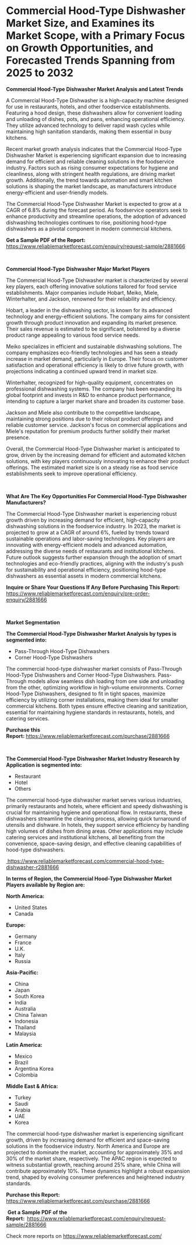 <p><h1>Commercial Hood-Type Dishwasher Market Size, and Examines its Market Scope, with a Primary Focus on Growth Opportunities, and Forecasted Trends Spanning from 2025 to 2032</h1></p><p><strong>Commercial Hood-Type Dishwasher Market Analysis and Latest Trends</strong></p>
<p><p>A Commercial Hood-Type Dishwasher is a high-capacity machine designed for use in restaurants, hotels, and other foodservice establishments. Featuring a hood design, these dishwashers allow for convenient loading and unloading of dishes, pots, and pans, enhancing operational efficiency. They utilize advanced technology to deliver rapid wash cycles while maintaining high sanitation standards, making them essential in busy kitchens.</p><p>Recent market growth analysis indicates that the Commercial Hood-Type Dishwasher Market is experiencing significant expansion due to increasing demand for efficient and reliable cleaning solutions in the foodservice industry. Factors such as rising consumer expectations for hygiene and cleanliness, along with stringent health regulations, are driving market growth. Additionally, the trend towards automation and smart kitchen solutions is shaping the market landscape, as manufacturers introduce energy-efficient and user-friendly models.</p><p>The Commercial Hood-Type Dishwasher Market is expected to grow at a CAGR of 6.8% during the forecast period. As foodservice operators seek to enhance productivity and streamline operations, the adoption of advanced dishwashing technologies continues to rise, positioning hood-type dishwashers as a pivotal component in modern commercial kitchens.</p></p>
<p><strong>Get a Sample PDF of the Report:&nbsp;</strong> <a href="https://www.reliablemarketforecast.com/enquiry/request-sample/2881666?utm_campaign=3126&utm_medium=2&utm_source=Github&utm_content=ia&utm_term=12032025&utm_id=commercial-hood-type-dishwasher">https://www.reliablemarketforecast.com/enquiry/request-sample/2881666</a></p>
<p>&nbsp;</p>
<p><strong>Commercial Hood-Type Dishwasher Major Market Players</strong></p>
<p><p>The Commercial Hood-Type Dishwasher market is characterized by several key players, each offering innovative solutions tailored for food service establishments. Major companies include Hobart, Meiko, Miele, Winterhalter, and Jackson, renowned for their reliability and efficiency.</p><p>Hobart, a leader in the dishwashing sector, is known for its advanced technology and energy-efficient solutions. The company aims for consistent growth through product innovation and expanding its market presence. Their sales revenue is estimated to be significant, bolstered by a diverse product range appealing to various food service needs.</p><p>Meiko specializes in efficient and sustainable dishwashing solutions. The company emphasizes eco-friendly technologies and has seen a steady increase in market demand, particularly in Europe. Their focus on customer satisfaction and operational efficiency is likely to drive future growth, with projections indicating a continued upward trend in market size.</p><p>Winterhalter, recognized for high-quality equipment, concentrates on professional dishwashing systems. The company has been expanding its global footprint and invests in R&D to enhance product performance, intending to capture a larger market share and broaden its customer base.</p><p>Jackson and Miele also contribute to the competitive landscape, maintaining strong positions due to their robust product offerings and reliable customer service. Jackson's focus on commercial applications and Miele's reputation for premium products further solidify their market presence.</p><p>Overall, the Commercial Hood-Type Dishwasher market is anticipated to grow, driven by the increasing demand for efficient and automated kitchen solutions, with key players continuously innovating to enhance their product offerings. The estimated market size is on a steady rise as food service establishments seek to improve operational efficiency.</p></p>
<p>&nbsp;</p>
<p><strong>What Are The Key Opportunities For Commercial Hood-Type Dishwasher Manufacturers?</strong></p>
<p><p>The Commercial Hood-Type Dishwasher market is experiencing robust growth driven by increasing demand for efficient, high-capacity dishwashing solutions in the foodservice industry. In 2023, the market is projected to grow at a CAGR of around 6%, fueled by trends toward sustainable operations and labor-saving technologies. Key players are innovating with energy-efficient models and advanced automation, addressing the diverse needs of restaurants and institutional kitchens. Future outlook suggests further expansion through the adoption of smart technologies and eco-friendly practices, aligning with the industry's push for sustainability and operational efficiency, positioning hood-type dishwashers as essential assets in modern commercial kitchens.</p></p>
<p><strong>Inquire or Share Your Questions If Any Before Purchasing This Report:</strong> <a href="https://www.reliablemarketforecast.com/enquiry/pre-order-enquiry/2881666?utm_campaign=3126&utm_medium=2&utm_source=Github&utm_content=ia&utm_term=12032025&utm_id=commercial-hood-type-dishwasher">https://www.reliablemarketforecast.com/enquiry/pre-order-enquiry/2881666</a></p>
<p>&nbsp;</p>
<p><strong>Market Segmentation</strong></p>
<p><strong>The Commercial Hood-Type Dishwasher Market Analysis by types is segmented into:</strong></p>
<p><ul><li>Pass-Through Hood-Type Dishwashers</li><li>Corner Hood-Type Dishwashers</li></ul></p>
<p><p>The commercial hood-type dishwasher market consists of Pass-Through Hood-Type Dishwashers and Corner Hood-Type Dishwashers. Pass-Through models allow seamless dish loading from one side and unloading from the other, optimizing workflow in high-volume environments. Corner Hood-Type Dishwashers, designed to fit in tight spaces, maximize efficiency by utilizing corner installations, making them ideal for smaller commercial kitchens. Both types ensure effective cleaning and sanitization, essential for maintaining hygiene standards in restaurants, hotels, and catering services.</p></p>
<p><strong>Purchase this Report:&nbsp;</strong><a href="https://www.reliablemarketforecast.com/purchase/2881666?utm_campaign=3126&utm_medium=2&utm_source=Github&utm_content=ia&utm_term=12032025&utm_id=commercial-hood-type-dishwasher">https://www.reliablemarketforecast.com/purchase/2881666</a></p>
<p>&nbsp;</p>
<p><strong>The Commercial Hood-Type Dishwasher Market Industry Research by Application is segmented into:</strong></p>
<p><ul><li>Restaurant</li><li>Hotel</li><li>Others</li></ul></p>
<p><p>The commercial hood-type dishwasher market serves various industries, primarily restaurants and hotels, where efficient and speedy dishwashing is crucial for maintaining hygiene and operational flow. In restaurants, these dishwashers streamline the cleaning process, allowing quick turnaround of utensils and dishware. In hotels, they support service efficiency by handling high volumes of dishes from dining areas. Other applications may include catering services and institutional kitchens, all benefiting from the convenience, space-saving design, and effective cleaning capabilities of hood-type dishwashers.</p></p>
<p><a href="https://www.reliablemarketforecast.com/commercial-hood-type-dishwasher-r2881666?utm_campaign=3126&utm_medium=2&utm_source=Github&utm_content=ia&utm_term=12032025&utm_id=commercial-hood-type-dishwasher">&nbsp;https://www.reliablemarketforecast.com/commercial-hood-type-dishwasher-r2881666</a></p>
<p><strong>In terms of Region, the Commercial Hood-Type Dishwasher Market Players available by Region are:</strong></p>
<p>
    <p> <strong> North America: </strong>
        <ul>
            <li>United States</li>
            <li>Canada</li>
        </ul>
        </p> 
    <p> <strong> Europe: </strong>
        <ul>
            <li>Germany</li>
            <li>France</li>
            <li>U.K.</li>
            <li>Italy</li>
            <li>Russia</li>
        </ul>
        </p> 
    <p> <strong> Asia-Pacific: </strong>
        <ul>
            <li>China</li>
            <li>Japan</li>
            <li>South Korea</li>
            <li>India</li>
            <li>Australia</li>
            <li>China Taiwan</li>
            <li>Indonesia</li>
            <li>Thailand</li>
            <li>Malaysia</li>
        </ul>
        </p> 
    <p> <strong> Latin America: </strong>
        <ul>
            <li>Mexico</li>
            <li>Brazil</li>
            <li>Argentina Korea</li>
            <li>Colombia</li>
        </ul>
        </p> 
    <p> <strong> Middle East & Africa: </strong>
        <ul>
            <li>Turkey</li>
            <li>Saudi</li>
            <li>Arabia</li>
            <li>UAE</li>
            <li>Korea</li>
        </ul>
    </p>
    </p>
<p><p>The commercial hood-type dishwasher market is experiencing significant growth, driven by increasing demand for efficient and space-saving solutions in the foodservice industry. North America and Europe are projected to dominate the market, accounting for approximately 35% and 30% of the market share, respectively. The APAC region is expected to witness substantial growth, reaching around 25% share, while China will contribute approximately 10%. These dynamics highlight a robust expansion trend, shaped by evolving consumer preferences and heightened industry standards.</p></p>
<p><strong>Purchase this Report: </strong><a href="https://www.reliablemarketforecast.com/purchase/2881666?utm_campaign=3126&utm_medium=2&utm_source=Github&utm_content=ia&utm_term=12032025&utm_id=commercial-hood-type-dishwasher">https://www.reliablemarketforecast.com/purchase/2881666</a></p>
<p>&nbsp;<strong>Get a Sample PDF of the Report:&nbsp;&nbsp;</strong><a href="https://www.reliablemarketforecast.com/enquiry/request-sample/2881666?utm_campaign=3126&utm_medium=2&utm_source=Github&utm_content=ia&utm_term=12032025&utm_id=commercial-hood-type-dishwasher">https://www.reliablemarketforecast.com/enquiry/request-sample/2881666</a></p>
<p><strong></strong></p>
<p>Check more reports on <a href="https://www.reliablemarketforecast.com/?utm_campaign=3126&utm_medium=2&utm_source=Github&utm_content=ia&utm_term=12032025&utm_id=commercial-hood-type-dishwasher">https://www.reliablemarketforecast.com/</a></p>